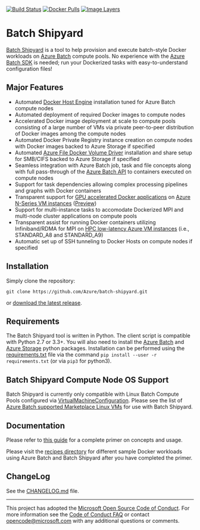 [![Build Status](https://travis-ci.org/Azure/batch-shipyard.svg?branch=master)](https://travis-ci.org/Azure/batch-shipyard)
[![Docker Pulls](https://img.shields.io/docker/pulls/alfpark/batch-shipyard.svg)](https://hub.docker.com/r/alfpark/batch-shipyard)
[![Image Layers](https://images.microbadger.com/badges/image/alfpark/batch-shipyard.svg)](http://microbadger.com/images/alfpark/batch-shipyard)

# Batch Shipyard
[Batch Shipyard](https://github.com/Azure/batch-shipyard) is a tool to help
provision and execute batch-style Docker workloads on
[Azure Batch](https://azure.microsoft.com/en-us/services/batch/) compute
pools. No experience with the
[Azure Batch SDK](https://github.com/Azure/azure-batch-samples) is needed; run
your Dockerized tasks with easy-to-understand configuration files!

## Major Features
* Automated [Docker Host Engine](https://www.docker.com) installation tuned
for Azure Batch compute nodes
* Automated deployment of required Docker images to compute nodes
* Accelerated Docker image deployment at scale to compute pools consisting of
a large number of VMs via private peer-to-peer distribution of Docker images
among the compute nodes
* Automated Docker Private Registry instance creation on compute nodes with
Docker images backed to Azure Storage if specified
* Automated
[Azure File Docker Volume Driver](https://github.com/Azure/azurefile-dockervolumedriver)
installation and share setup for SMB/CIFS backed to Azure Storage if
specified
* Seamless integration with Azure Batch job, task and file concepts along with
full pass-through of the
[Azure Batch API](https://azure.microsoft.com/en-us/documentation/articles/batch-api-basics/)
to containers executed on compute nodes
* Support for task dependencies allowing complex processing pipelines and
graphs with Docker containers
* Transparent support for
[GPU accelerated Docker applications](https://github.com/NVIDIA/nvidia-docker)
on [Azure N-Series VM instances](https://azure.microsoft.com/en-us/blog/azure-n-series-preview-availability/)
([Preview](http://gpu.azure.com/))
* Support for multi-instance tasks to accomodate Dockerized MPI and multi-node
cluster applications on compute pools
* Transparent assist for running Docker containers utilizing Infiniband/RDMA
for MPI on
[HPC low-latency Azure VM instances](https://azure.microsoft.com/en-us/documentation/articles/virtual-machines-windows-a8-a9-a10-a11-specs/)
(i.e., STANDARD\_A8 and STANDARD\_A9)
* Automatic set up of SSH tunneling to Docker Hosts on compute nodes if
specified

## Installation
Simply clone the repository:

```
git clone https://github.com/Azure/batch-shipyard.git
```

or [download the latest release](https://github.com/Azure/batch-shipyard/releases).

## Requirements
The Batch Shipyard tool is written in Python. The client script is compatible
with Python 2.7 or 3.3+. You will also need to install the
[Azure Batch](https://pypi.python.org/pypi/azure-batch) and
[Azure Storage](https://pypi.python.org/pypi/azure-storage) python packages.
Installation can be performed using the [requirements.txt](./requirements.txt)
file via the command `pip install --user -r requirements.txt` (or via `pip3`
for python3).

## Batch Shipyard Compute Node OS Support
Batch Shipyard is currently only compatible with Linux Batch Compute Pools
configured via
[VirtualMachineConfiguration](http://azure-sdk-for-python.readthedocs.io/en/latest/_modules/azure/batch/models/virtual_machine_configuration.html).
Please see the list of
[Azure Batch supported Marketplace Linux VMs](https://azure.microsoft.com/en-us/documentation/articles/batch-linux-nodes/#list-of-virtual-machine-images)
for use with Batch Shipyard.

## Documentation
Please refer to
[this guide](https://github.com/Azure/batch-shipyard/blob/master/docs)
for a complete primer on concepts and usage.

Please visit the
[recipes directory](https://github.com/Azure/batch-shipyard/blob/master/recipes)
for different sample Docker workloads using Azure Batch and Batch Shipyard
after you have completed the primer.

## ChangeLog
See the [CHANGELOG.md](https://github.com/Azure/batch-shipyard/blob/master/CHANGELOG.md)
file.

* * *
This project has adopted the
[Microsoft Open Source Code of Conduct](https://opensource.microsoft.com/codeofconduct/).
For more information see the
[Code of Conduct FAQ](https://opensource.microsoft.com/codeofconduct/faq/) or
contact [opencode@microsoft.com](mailto:opencode@microsoft.com) with any
additional questions or comments.
